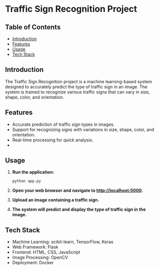 # Traffic Sign Recognition Project

## Table of Contents

- [Introduction](#introduction)
- [Features](#features)
- [Usage](#usage)
- [Tech Stack](#tech-stack)

## Introduction

The Traffic Sign Recognition project is a machine learning-based system designed to accurately predict the type of traffic sign in an image. The system is trained to recognize various traffic signs that can vary in size, shape, color, and orientation.

## Features

- Accurate prediction of traffic sign types in images.
- Support for recognizing signs with variations in size, shape, color, and orientation.
- Real-time processing for quick analysis.
- 

## Usage

1. **Run the application:**

    ```bash
    python app.py
    ```

2. **Open your web browser and navigate to [http://localhost:5000](http://localhost:5000).**
3. **Upload an image containing a traffic sign.**
4. **The system will predict and display the type of traffic sign in the image.**

## Tech Stack

- Machine Learning: scikit-learn, TensorFlow, Keras
- Web Framework: Flask
- Frontend: HTML, CSS, JavaScript
- Image Processing: OpenCV
- Deployment: Docker

